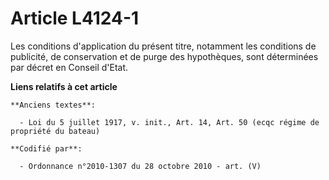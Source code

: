 # Article L4124-1

Les conditions d'application du présent titre, notamment les conditions de publicité, de conservation et de purge des
hypothèques, sont déterminées par décret en Conseil d'Etat.

**Liens relatifs à cet article**

	**Anciens textes**:

	  - Loi du 5 juillet 1917, v. init., Art. 14, Art. 50 (ecqc régime de propriété du bateau)

	**Codifié par**:

	  - Ordonnance n°2010-1307 du 28 octobre 2010 - art. (V)
